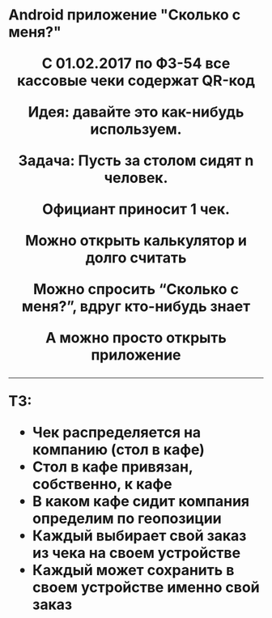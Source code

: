 <h1> Android приложение "Сколько с меня?"

<p align="center">
  <b>С 01.02.2017 по ФЗ-54 все кассовые чеки содержат QR-код</b>
<p align="center">  
  <b>Идея: давайте это как-нибудь используем.</b>
<p align="center">  
  Задача: Пусть за столом сидят n человек. 
<p align="center">  
  Официант приносит 1 чек.
<p align="center">  
  Можно открыть калькулятор и долго считать
<p align="center">  
  Можно спросить “Сколько с меня?”, вдруг кто-нибудь знает
<p align="center">  
  <b>А можно просто открыть приложение</b>

<hr>
ТЗ:
  
* Чек распределяется на компанию (стол в кафе)
* Стол в кафе привязан, собственно, к кафе
* В каком кафе сидит компания определим по геопозиции
* Каждый выбирает свой заказ из чека на своем устройстве
* Каждый может сохранить в своем устройстве именно свой заказ
